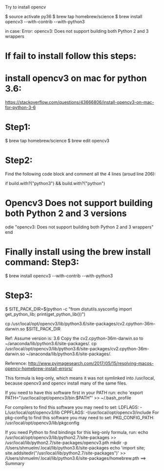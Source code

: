 Try to install opencv

$ source activate py36
$ brew tap homebrew/science
$ brew install opencv3 --with-contrib --with-python3


in case:
Error: opencv3: Does not support building both Python 2 and 3 wrappers


If fail to install follow this steps:
=======================================



install opencv3 on mac for python 3.6:
=========================================
https://stackoverflow.com/questions/43666806/install-opencv3-on-mac-for-python-3-6

Step1:
=======
$ brew tap homebrew/science
$ brew edit opencv3

Step2:
=======

Find the following code block and comment all the 4 lines (aroud line 206):

if build.with?("python3") && build.with?("python")
  # Opencv3 Does not support building both Python 2 and 3 versions
  odie "opencv3: Does not support building both Python 2 and 3 wrappers"
end

Finally install using the brew install command:
Step3:
=======

$ brew install opencv3 --with-contrib --with-python3

Step3:
=======

$ SITE_PACK_DIR=$(python -c "from distutils.sysconfig import get_python_lib; print(get_python_lib())")


cp /usr/local/opt/opencv3/lib/python3.6/site-packages/cv2.cpython-36m-darwin.so $SITE_PACK_DIR



Ref:
Assume version is: 3.6
Copy the cv2.cpython-36m-darwin.so to  ~/anaconda/lib/python3.6/site-packages/.
cp /usr/local/opt/opencv3/lib/python3.6/site-packages/cv2.cpython-36m-darwin.so ~/anaconda/lib/python3.6/site-packages/.

Reference: http://www.pyimagesearch.com/2017/05/15/resolving-macos-opencv-homebrew-install-errors/



This formula is keg-only, which means it was not symlinked into /usr/local,
because opencv3 and opencv install many of the same files.

If you need to have this software first in your PATH run:
  echo 'export PATH="/usr/local/opt/opencv3/bin:$PATH"' >> ~/.bash_profile

For compilers to find this software you may need to set:
    LDFLAGS:  -L/usr/local/opt/opencv3/lib
    CPPFLAGS: -I/usr/local/opt/opencv3/include
For pkg-config to find this software you may need to set:
    PKG_CONFIG_PATH: /usr/local/opt/opencv3/lib/pkgconfig


If you need Python to find bindings for this keg-only formula, run:
  echo /usr/local/opt/opencv3/lib/python2.7/site-packages >> /usr/local/lib/python2.7/site-packages/opencv3.pth
  mkdir -p /Users/shmuelm/.local/lib/python3.6/site-packages
  echo 'import site; site.addsitedir("/usr/local/lib/python2.7/site-packages")' >> /Users/shmuelm/.local/lib/python3.6/site-packages/homebrew.pth
==> Summary

